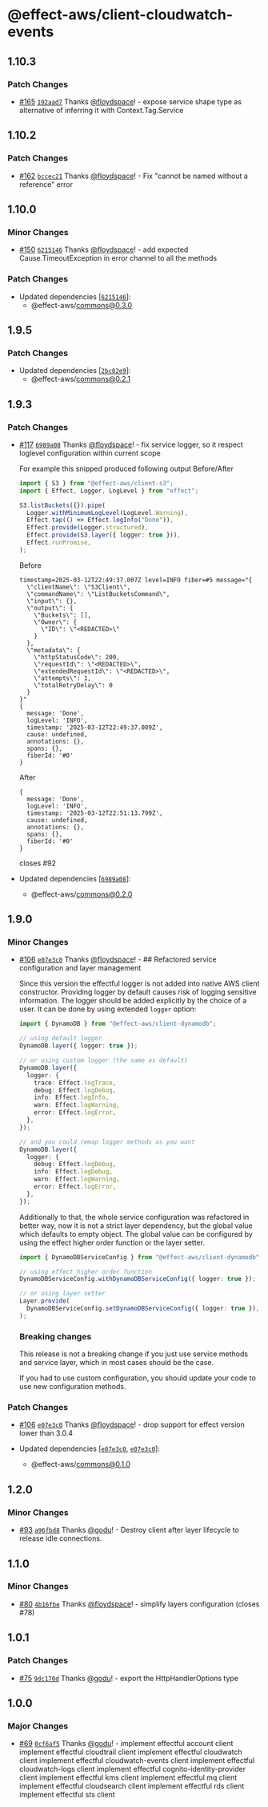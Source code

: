 # @effect-aws/client-cloudwatch-events

## 1.10.3

### Patch Changes

- [#165](https://github.com/floydspace/effect-aws/pull/165) [`192aad7`](https://github.com/floydspace/effect-aws/commit/192aad72a154951e5814f12cae90cc3d1b63621c) Thanks [@floydspace](https://github.com/floydspace)! - expose service shape type as alternative of inferring it with Context.Tag.Service

## 1.10.2

### Patch Changes

- [#162](https://github.com/floydspace/effect-aws/pull/162) [`bccec21`](https://github.com/floydspace/effect-aws/commit/bccec2132338db2c04444baf249c48efbb42e80e) Thanks [@floydspace](https://github.com/floydspace)! - Fix "cannot be named without a reference" error

## 1.10.0

### Minor Changes

- [#150](https://github.com/floydspace/effect-aws/pull/150) [`6215146`](https://github.com/floydspace/effect-aws/commit/62151460cb125298b24375a4c69dcf8d562148f8) Thanks [@floydspace](https://github.com/floydspace)! - add expected Cause.TimeoutException in error channel to all the methods

### Patch Changes

- Updated dependencies [[`6215146`](https://github.com/floydspace/effect-aws/commit/62151460cb125298b24375a4c69dcf8d562148f8)]:
  - @effect-aws/commons@0.3.0

## 1.9.5

### Patch Changes

- Updated dependencies [[`2bc82e9`](https://github.com/floydspace/effect-aws/commit/2bc82e9ae2e5b0ca423d0adce578b16ca4ea024a)]:
  - @effect-aws/commons@0.2.1

## 1.9.3

### Patch Changes

- [#117](https://github.com/floydspace/effect-aws/pull/117) [`6989a08`](https://github.com/floydspace/effect-aws/commit/6989a08df041108ad3a2b08272647a20f1a5d662) Thanks [@floydspace](https://github.com/floydspace)! - fix service logger, so it respect loglevel configuration within current scope

  For example this snipped produced following output Before/After

  ```typescript
  import { S3 } from "@effect-aws/client-s3";
  import { Effect, Logger, LogLevel } from "effect";

  S3.listBuckets({}).pipe(
    Logger.withMinimumLogLevel(LogLevel.Warning),
    Effect.tap(() => Effect.logInfo("Done")),
    Effect.provide(Logger.structured),
    Effect.provide(S3.layer({ logger: true })),
    Effect.runPromise,
  );
  ```

  Before

  ```log
  timestamp=2025-03-12T22:49:37.007Z level=INFO fiber=#5 message="{
    \"clientName\": \"S3Client\",
    \"commandName\": \"ListBucketsCommand\",
    \"input\": {},
    \"output\": {
      \"Buckets\": [],
      \"Owner\": {
        \"ID\": \"<REDACTED>\"
      }
    },
    \"metadata\": {
      \"httpStatusCode\": 200,
      \"requestId\": \"<REDACTED>\",
      \"extendedRequestId\": \"<REDACTED>\",
      \"attempts\": 1,
      \"totalRetryDelay\": 0
    }
  }"
  {
    message: 'Done',
    logLevel: 'INFO',
    timestamp: '2025-03-12T22:49:37.009Z',
    cause: undefined,
    annotations: {},
    spans: {},
    fiberId: '#0'
  }
  ```

  After

  ```log
  {
    message: 'Done',
    logLevel: 'INFO',
    timestamp: '2025-03-12T22:51:13.799Z',
    cause: undefined,
    annotations: {},
    spans: {},
    fiberId: '#0'
  }
  ```

  closes #92

- Updated dependencies [[`6989a08`](https://github.com/floydspace/effect-aws/commit/6989a08df041108ad3a2b08272647a20f1a5d662)]:
  - @effect-aws/commons@0.2.0

## 1.9.0

### Minor Changes

- [#106](https://github.com/floydspace/effect-aws/pull/106) [`e07e3c0`](https://github.com/floydspace/effect-aws/commit/e07e3c0d8e9e03650e1fd443b1c5a6bdc14baa3f) Thanks [@floydspace](https://github.com/floydspace)! - ## Refactored service configuration and layer management

  Since this version the effectful logger is not added into native AWS client constructor. Providing logger by default causes risk of logging sensitive information. The logger should be added explicitly by the choice of a user. It can be done by using extended `logger` option:

  ```ts
  import { DynamoDB } from "@effect-aws/client-dynamodb";

  // using default logger
  DynamoDB.layer({ logger: true });

  // or using custom logger (the same as default)
  DynamoDB.layer({
    logger: {
      trace: Effect.logTrace,
      debug: Effect.logDebug,
      info: Effect.logInfo,
      warn: Effect.logWarning,
      error: Effect.logError,
    },
  });

  // and you could remap logger methods as you want
  DynamoDB.layer({
    logger: {
      debug: Effect.logDebug,
      info: Effect.logDebug,
      warn: Effect.logWarning,
      error: Effect.logError,
    },
  });
  ```

  Additionally to that, the whole service configuration was refactored in better way, now it is not a strict layer dependency, but the global value which defaults to empty object. The global value can be configured by using the effect higher order function or the layer setter.

  ```ts
  import { DynamoDBServiceConfig } from "@effect-aws/client-dynamodb";

  // using effect higher order function
  DynamoDBServiceConfig.withDynamoDBServiceConfig({ logger: true });

  // or using layer setter
  Layer.provide(
    DynamoDBServiceConfig.setDynamoDBServiceConfig({ logger: true }),
  );
  ```

  ### Breaking changes

  This release is not a breaking change if you just use service methods and service layer, which in most cases should be the case.

  If you had to use custom configuration, you should update your code to use new configuration methods.

### Patch Changes

- [#106](https://github.com/floydspace/effect-aws/pull/106) [`e07e3c0`](https://github.com/floydspace/effect-aws/commit/e07e3c0d8e9e03650e1fd443b1c5a6bdc14baa3f) Thanks [@floydspace](https://github.com/floydspace)! - drop support for effect version lower than 3.0.4

- Updated dependencies [[`e07e3c0`](https://github.com/floydspace/effect-aws/commit/e07e3c0d8e9e03650e1fd443b1c5a6bdc14baa3f), [`e07e3c0`](https://github.com/floydspace/effect-aws/commit/e07e3c0d8e9e03650e1fd443b1c5a6bdc14baa3f)]:
  - @effect-aws/commons@0.1.0

## 1.2.0

### Minor Changes

- [#93](https://github.com/floydspace/effect-aws/pull/93) [`a96fbd8`](https://github.com/floydspace/effect-aws/commit/a96fbd8840a7a6cfb795a2a6ab96aa32d32a3525) Thanks [@godu](https://github.com/godu)! - Destroy client after layer lifecycle to release idle connections.

## 1.1.0

### Minor Changes

- [#80](https://github.com/floydspace/effect-aws/pull/80) [`4b16fbe`](https://github.com/floydspace/effect-aws/commit/4b16fbebce8131df7798ee92f43cf6b7df3e907c) Thanks [@floydspace](https://github.com/floydspace)! - simplify layers configuration (closes #78)

## 1.0.1

### Patch Changes

- [#75](https://github.com/floydspace/effect-aws/pull/75) [`9dc170d`](https://github.com/floydspace/effect-aws/commit/9dc170d975c04888bbc7ca7b241b4b5265668fb5) Thanks [@godu](https://github.com/godu)! - export the HttpHandlerOptions type

## 1.0.0

### Major Changes

- [#69](https://github.com/floydspace/effect-aws/pull/69) [`0cf6af5`](https://github.com/floydspace/effect-aws/commit/0cf6af591e45f0d8838b26493525db5ef389a90f) Thanks [@godu](https://github.com/godu)! - implement effectful account client
  implement effectful cloudtrail client
  implement effectful cloudwatch client
  implement effectful cloudwatch-events client
  implement effectful cloudwatch-logs client
  implement effectful cognito-identity-provider client
  implement effectful kms client
  implement effectful mq client
  implement effectful cloudsearch client
  implement effectful rds client
  implement effectful sts client
